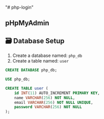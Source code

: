 "# php-login" 

## pHpMyAdmin

## 🗃 Database Setup

1. Create a database named: `php_db`
2. Create a table named: `user`

```sql
CREATE DATABASE php_db;

USE php_db;

CREATE TABLE user (
    id INT(11) AUTO_INCREMENT PRIMARY KEY,
    name VARCHAR(256) NOT NULL,
    email VARCHAR(256) NOT NULL UNIQUE,
    password VARCHAR(256) NOT NULL
);